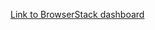 [Link to BrowserStack dashboard](https://automate.browserstack.com/dashboard/v2/public-build/WENFcXQyckVRUEhDdkJjQ1NMdEhEdEFDZE5TaUpTNGFwcU5LWmQ1S1BmN3hUTjNNREFkS2pFZkN6cWdicnNZWFdvbGhrbVF0MS9kbUl4Y1ZZRW1Ob2c9PS0tNFZwUWh0L0x3TVBtYXBlMVRiME4xZz09--df049bf2160842d57b3d6de1512dafd8624ab5f8)